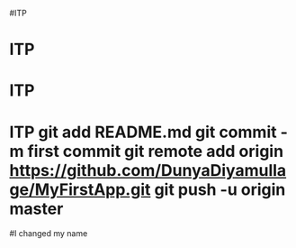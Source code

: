 #ITP
# ITP
# ITP
# ITP git add README.md git commit -m first commit git remote add origin https://github.com/DunyaDiyamullage/MyFirstApp.git git push -u origin master
#I changed my name
